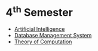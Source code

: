 # 4<sup>th</sup> Semester

- [Artificial Intelligence](https://github.com/sthsuyash/CSIT_Labs/tree/main/4th_Semester/Artificial_Intelligence)
- [Database Management System](https://github.com/sthsuyash/CSIT_Labs/tree/main/4th_Semester/DBMS)
  <!-- - [Computer Network](https://github.com/sthsuyash/CSIT_Labs/tree/main/4th_Semester/Computer_Network) -->
  <!-- - [Operating System](https://github.com/sthsuyash/CSIT_Labs/tree/main/4th_Semester/Operating_System) -->
- [Theory of Computation](https://github.com/sthsuyash/CSIT_Labs/tree/main/4th_Semester/TOC)
